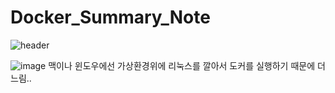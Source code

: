 # Docker_Summary_Note
![header](https://capsule-render.vercel.app/api?type=wave&color=auto&height=300&section=header&text=capsule%20render&fontSize=90)

![image](https://user-images.githubusercontent.com/87262811/210501063-a34bf59a-b250-42fb-a8aa-5dd9dc71577a.png)
맥이나 윈도우에선 가상환경위에 리눅스를 깔아서 도커를 실행하기 때문에 더 느림..
